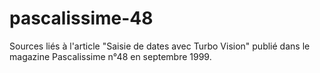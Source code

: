 # pascalissime-48
Sources liés à l'article "Saisie de dates avec Turbo Vision" publié dans le magazine Pascalissime n°48 en septembre 1999.

